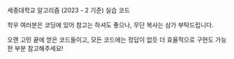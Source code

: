 세종대학교 알고리즘 (2023 - 2 기준) 실습 코드


학우 여러분은 코딩에 있어 참고는 하셔도 좋으나, 무단 복사는 삼가 부탁드립니다.

오랜 고민 끝에 얻은 코드들이고, 모든 코드에는 정답이 없듯 더 효율적으로 구현도 가능한 부분 참고해주세요!
